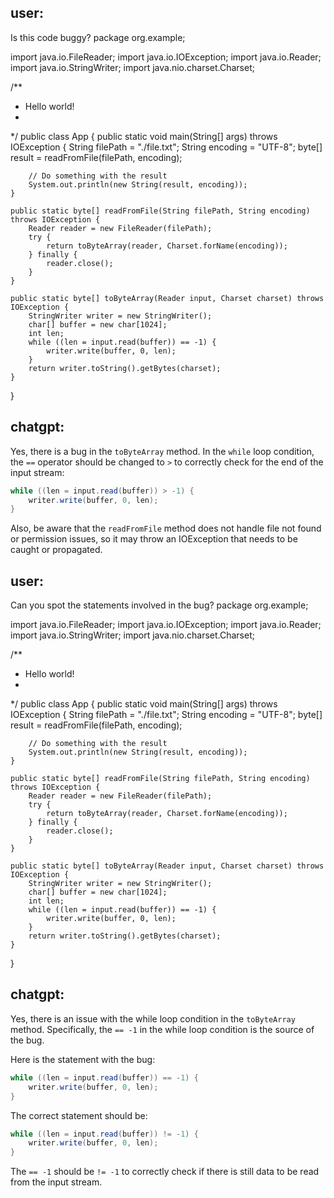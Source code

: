 

## user: 

Is this code buggy?
package org.example;

import java.io.FileReader;
import java.io.IOException;
import java.io.Reader;
import java.io.StringWriter;
import java.nio.charset.Charset;

/**
 * Hello world!
 *
 */
public class App 
{
    public static void main(String[] args) throws IOException {
        String filePath = "./file.txt";
        String encoding = "UTF-8";
        byte[] result = readFromFile(filePath, encoding);

        // Do something with the result
        System.out.println(new String(result, encoding));
    }

    public static byte[] readFromFile(String filePath, String encoding) throws IOException {
        Reader reader = new FileReader(filePath);
        try {
            return toByteArray(reader, Charset.forName(encoding));
        } finally {
            reader.close();
        }
    }

    public static byte[] toByteArray(Reader input, Charset charset) throws IOException {
        StringWriter writer = new StringWriter();
        char[] buffer = new char[1024];
        int len;
        while ((len = input.read(buffer)) == -1) {
            writer.write(buffer, 0, len);
        }
        return writer.toString().getBytes(charset);
    }
}


## chatgpt: 

Yes, there is a bug in the `toByteArray` method. In the `while` loop condition, the `==` operator should be changed to `>` to correctly check for the end of the input stream:

```java
while ((len = input.read(buffer)) > -1) {
    writer.write(buffer, 0, len);
}
```

Also, be aware that the `readFromFile` method does not handle file not found or permission issues, so it may throw an IOException that needs to be caught or propagated.

## user: 

Can you spot the statements involved in the bug?
package org.example;

import java.io.FileReader;
import java.io.IOException;
import java.io.Reader;
import java.io.StringWriter;
import java.nio.charset.Charset;

/**
 * Hello world!
 *
 */
public class App 
{
    public static void main(String[] args) throws IOException {
        String filePath = "./file.txt";
        String encoding = "UTF-8";
        byte[] result = readFromFile(filePath, encoding);

        // Do something with the result
        System.out.println(new String(result, encoding));
    }

    public static byte[] readFromFile(String filePath, String encoding) throws IOException {
        Reader reader = new FileReader(filePath);
        try {
            return toByteArray(reader, Charset.forName(encoding));
        } finally {
            reader.close();
        }
    }

    public static byte[] toByteArray(Reader input, Charset charset) throws IOException {
        StringWriter writer = new StringWriter();
        char[] buffer = new char[1024];
        int len;
        while ((len = input.read(buffer)) == -1) {
            writer.write(buffer, 0, len);
        }
        return writer.toString().getBytes(charset);
    }
}


## chatgpt: 

Yes, there is an issue with the while loop condition in the `toByteArray` method. Specifically, the `== -1` in the while loop condition is the source of the bug. 

Here is the statement with the bug:

```java
while ((len = input.read(buffer)) == -1) {
    writer.write(buffer, 0, len);
}
```

The correct statement should be:

```java
while ((len = input.read(buffer)) != -1) {
    writer.write(buffer, 0, len);
}
```

The `== -1` should be `!= -1` to correctly check if there is still data to be read from the input stream.